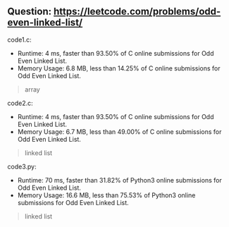 ## Question: https://leetcode.com/problems/odd-even-linked-list/

code1.c:
* Runtime: 4 ms, faster than 93.50% of C online submissions for Odd Even Linked List.
* Memory Usage: 6.8 MB, less than 14.25% of C online submissions for Odd Even Linked List.
> array

code2.c:
* Runtime: 4 ms, faster than 93.50% of C online submissions for Odd Even Linked List.
* Memory Usage: 6.7 MB, less than 49.00% of C online submissions for Odd Even Linked List.
> linked list

code3.py:
* Runtime: 70 ms, faster than 31.82% of Python3 online submissions for Odd Even Linked List.
* Memory Usage: 16.6 MB, less than 75.53% of Python3 online submissions for Odd Even Linked List.
> linked list